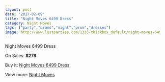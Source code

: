 ```yaml
---
layout: post
date: '2017-02-09'
title: "Night Moves 6499 Dress"
category: Night Moves
tags: ["party","brand","night","prom","dresses"]
image: http://www.lustparties.com/1335-thickbox_default/night-moves-6499-dress.jpg
---
```

Night Moves 6499 Dress

On Sales: **$278**
<a href="https://www.lustparties.com/en/night-moves/429-night-moves-6499-dress.html"><amp-img layout="responsive" width="600" height="600" src="//www.lustparties.com/1335-thickbox_default/night-moves-6499-dress.jpg" alt="Night Moves 6499 Dress 0" /></a>
<a href="https://www.lustparties.com/en/night-moves/429-night-moves-6499-dress.html"><amp-img layout="responsive" width="600" height="600" src="//www.lustparties.com/1336-thickbox_default/night-moves-6499-dress.jpg" alt="Night Moves 6499 Dress 1" /></a>
<a href="https://www.lustparties.com/en/night-moves/429-night-moves-6499-dress.html"><amp-img layout="responsive" width="600" height="600" src="//www.lustparties.com/1337-thickbox_default/night-moves-6499-dress.jpg" alt="Night Moves 6499 Dress 2" /></a>
<a href="https://www.lustparties.com/en/night-moves/429-night-moves-6499-dress.html"><amp-img layout="responsive" width="600" height="600" src="//www.lustparties.com/1338-thickbox_default/night-moves-6499-dress.jpg" alt="Night Moves 6499 Dress 3" /></a>
<a href="https://www.lustparties.com/en/night-moves/429-night-moves-6499-dress.html"><amp-img layout="responsive" width="600" height="600" src="//www.lustparties.com/1339-thickbox_default/night-moves-6499-dress.jpg" alt="Night Moves 6499 Dress 4" /></a>

Buy it: [Night Moves 6499 Dress](https://www.lustparties.com/en/night-moves/429-night-moves-6499-dress.html "Night Moves 6499 Dress")

View more: [Night Moves](https://www.lustparties.com/en/3-night-moves "Night Moves")